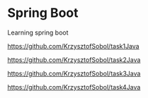 # Spring Boot
 Learning spring boot

https://github.com/KrzysztofSobol/task1Java

https://github.com/KrzysztofSobol/task2Java

https://github.com/KrzysztofSobol/task3Java

https://github.com/KrzysztofSobol/task4Java

